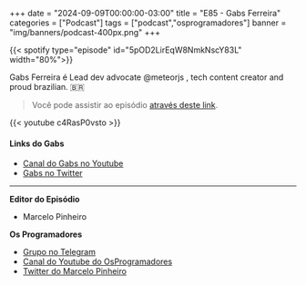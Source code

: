 +++
date = "2024-09-09T00:00:00-03:00"
title = "E85 - Gabs Ferreira"
categories = ["Podcast"]
tags = ["podcast","osprogramadores"]
banner = "img/banners/podcast-400px.png"
+++


{{< spotify type="episode" id="5pOD2LirEqW8NmkNscY83L" width="80%">}}


Gabs Ferreira é Lead dev advocate  @meteorjs , tech content creator and proud brazilian. 🇧🇷

> Você pode assistir ao episódio [através deste link](https://www.youtube.com/watch?v=c4RasP0vsto).

{{< youtube c4RasP0vsto >}}

#### Links do Gabs

* [Canal do Gabs no Youtube](https://www.youtube.com/c/gabsferreira)
* [Gabs no Twitter](https://x.com/o_gabsferreira)

___


**Editor do Episódio**

- Marcelo Pinheiro

**Os Programadores**

- [Grupo no Telegram](https://t.me/osprogramadores)
- [Canal do Youtube do OsProgramadores](https://www.youtube.com/channel/UCt_YNYGl6K5yNXlXEQDdwWg?view_as=subscriber)
- [Twitter do Marcelo Pinheiro](https://twitter.com/mpinheir)

